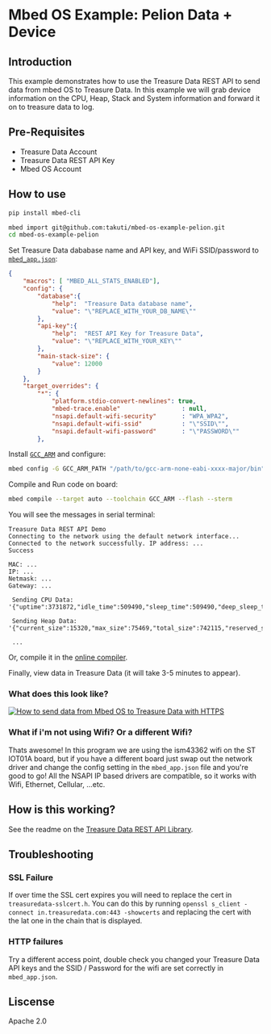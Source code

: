 Mbed OS Example: Pelion Data + Device
===

## Introduction

This example demonstrates how to use the Treasure Data REST API to send data from mbed OS to Treasure Data. In this example we will grab device information on the CPU, Heap, Stack and System information and forward it on to treasure data to log. 

## Pre-Requisites

- Treasure Data Account
- Treasure Data REST API Key
- Mbed OS Account

## How to use

```sh
pip install mbed-cli
```

```sh
mbed import git@github.com:takuti/mbed-os-example-pelion.git
cd mbed-os-example-pelion
```

Set Treasure Data dababase name and API key, and WiFi SSID/password to [`mbed_app.json`](./mbed_app.json):

```json
{
    "macros": [ "MBED_ALL_STATS_ENABLED"],
    "config": {
        "database":{
            "help":  "Treasure Data database name",
            "value": "\"REPLACE_WITH_YOUR_DB_NAME\""
        },
        "api-key":{
            "help":  "REST API Key for Treasure Data",
            "value": "\"REPLACE_WITH_YOUR_KEY\""
        },
        "main-stack-size": {
            "value": 12000
        }
    },
    "target_overrides": {
        "*": {
            "platform.stdio-convert-newlines": true,
            "mbed-trace.enable"                 : null,
            "nsapi.default-wifi-security"       : "WPA_WPA2",
            "nsapi.default-wifi-ssid"           : "\"SSID\"",
            "nsapi.default-wifi-password"       : "\"PASSWORD\""
        },
```

Install [`GCC_ARM`](https://developer.arm.com/tools-and-software/open-source-software/developer-tools/gnu-toolchain/gnu-rm/downloads) and configure:

```sh
mbed config -G GCC_ARM_PATH "/path/to/gcc-arm-none-eabi-xxxx-major/bin"
```

Compile and Run code on board: 

```sh
mbed compile --target auto --toolchain GCC_ARM --flash --sterm
```

You will see the messages in serial terminal:

```
Treasure Data REST API Demo
Connecting to the network using the default network interface...
Connected to the network successfully. IP address: ...
Success

MAC: ...
IP: ...
Netmask: ...
Gateway: ...

 Sending CPU Data: '{"uptime":3731872,"idle_time":509490,"sleep_time":509490,"deep_sleep_time":0}'

 Sending Heap Data: '{"current_size":15320,"max_size":75469,"total_size":742115,"reserved_size":301784,"alloc_cnt":14,"alloc_fail_cnt":0}'

 ...
```
    
Or, compile it in the [online compiler](http://os.mbed.com/compiler?import=https://github.com/takuti/mbed-os-example-pelion).

Finally, view data in Treasure Data (it will take 3-5 minutes to appear).

### What does this look like?

[![How to send data from Mbed OS to Treasure Data with HTTPS](https://img.youtube.com/vi/_tqD6GLMHQA/0.jpg)](https://www.youtube.com/watch?v=_tqD6GLMHQA)


### What if i'm not using Wifi? Or a different Wifi?

Thats awesome! In this program we are using the ism43362 wifi on the ST IOT01A board, but if you have a different board just swap out the network driver and change the config setting in the `mbed_app.json` file and you're good to go! All the NSAPI IP based drivers are compatible, so it works with Wifi, Ethernet, Cellular, ...etc. 

## How is this working?

See the readme on the [Treasure Data REST API Library](https://github.com/blackstoneengineering/mbed-os-treasuredata-rest).

## Troubleshooting

### SSL Failure

If over time the SSL cert expires you will need to replace the cert in `treasuredata-sslcert.h`. You can do this by running ` openssl s_client -connect in.treasuredata.com:443 -showcerts ` and replacing the cert with the lat one in the chain that is displayed. 

### HTTP failures

Try a different access point, double check you changed your Treasure Data API keys and the SSID / Password for the wifi are set correctly in `mbed_app.json`. 

## Liscense

Apache 2.0
